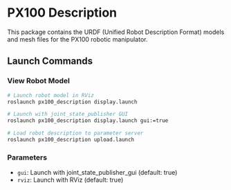 # PX100 Description
This package contains the URDF (Unified Robot Description Format) models and mesh files for the PX100 robotic manipulator.

## Launch Commands

### View Robot Model
```bash
# Launch robot model in RViz
roslaunch px100_description display.launch

# Launch with joint_state_publisher GUI
roslaunch px100_description display.launch gui:=true

# Load robot description to parameter server
roslaunch px100_description upload.launch
```

### Parameters
- `gui`: Launch with joint_state_publisher_gui (default: true)
- `rviz`: Launch with RViz (default: true)
